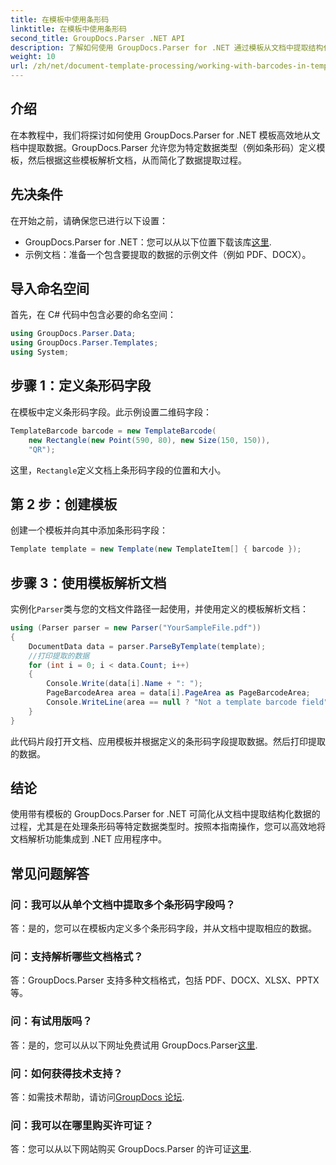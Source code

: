 ```yaml
---
title: 在模板中使用条形码
linktitle: 在模板中使用条形码
second_title: GroupDocs.Parser .NET API
description: 了解如何使用 GroupDocs.Parser for .NET 通过模板从文档中提取结构化数据。使用条形码字段简化数据提取。
weight: 10
url: /zh/net/document-template-processing/working-with-barcodes-in-templates/
---
```

## 介绍
在本教程中，我们将探讨如何使用 GroupDocs.Parser for .NET 模板高效地从文档中提取数据。GroupDocs.Parser 允许您为特定数据类型（例如条形码）定义模板，然后根据这些模板解析文档，从而简化了数据提取过程。
## 先决条件
在开始之前，请确保您已进行以下设置：
-  GroupDocs.Parser for .NET：您可以从以下位置下载该库[这里](https://releases.groupdocs.com/parser/net/).
- 示例文档：准备一个包含要提取的数据的示例文件（例如 PDF、DOCX）。

## 导入命名空间
首先，在 C# 代码中包含必要的命名空间：
```csharp
using GroupDocs.Parser.Data;
using GroupDocs.Parser.Templates;
using System;
```
## 步骤 1：定义条形码字段
在模板中定义条形码字段。此示例设置二维码字段：
```csharp
TemplateBarcode barcode = new TemplateBarcode(
    new Rectangle(new Point(590, 80), new Size(150, 150)),
    "QR");
```
这里，`Rectangle`定义文档上条形码字段的位置和大小。
## 第 2 步：创建模板
创建一个模板并向其中添加条形码字段：
```csharp
Template template = new Template(new TemplateItem[] { barcode });
```
## 步骤 3：使用模板解析文档
实例化`Parser`类与您的文档文件路径一起使用，并使用定义的模板解析文档：
```csharp
using (Parser parser = new Parser("YourSampleFile.pdf"))
{
    DocumentData data = parser.ParseByTemplate(template);
    //打印提取的数据
    for (int i = 0; i < data.Count; i++)
    {
        Console.Write(data[i].Name + ": ");
        PageBarcodeArea area = data[i].PageArea as PageBarcodeArea;
        Console.WriteLine(area == null ? "Not a template barcode field" : area.Value);
    }
}
```
此代码片段打开文档、应用模板并根据定义的条形码字段提取数据。然后打印提取的数据。

## 结论
使用带有模板的 GroupDocs.Parser for .NET 可简化从文档中提取结构化数据的过程，尤其是在处理条形码等特定数据类型时。按照本指南操作，您可以高效地将文档解析功能集成到 .NET 应用程序中。

## 常见问题解答
### 问：我可以从单个文档中提取多个条形码字段吗？
答：是的，您可以在模板内定义多个条形码字段，并从文档中提取相应的数据。
### 问：支持解析哪些文档格式？
答：GroupDocs.Parser 支持多种文档格式，包括 PDF、DOCX、XLSX、PPTX 等。
### 问：有试用版吗？
答：是的，您可以从以下网址免费试用 GroupDocs.Parser[这里](https://releases.groupdocs.com/).
### 问：如何获得技术支持？
答：如需技术帮助，请访问[GroupDocs 论坛](https://forum.groupdocs.com/c/parser/17).
### 问：我可以在哪里购买许可证？
答：您可以从以下网站购买 GroupDocs.Parser 的许可证[这里](https://purchase.groupdocs.com/buy).
